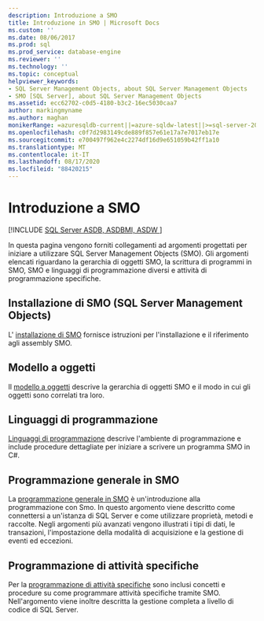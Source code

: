 ```yaml
---
description: Introduzione a SMO
title: Introduzione in SMO | Microsoft Docs
ms.custom: ''
ms.date: 08/06/2017
ms.prod: sql
ms.prod_service: database-engine
ms.reviewer: ''
ms.technology: ''
ms.topic: conceptual
helpviewer_keywords:
- SQL Server Management Objects, about SQL Server Management Objects
- SMO [SQL Server], about SQL Server Management Objects
ms.assetid: ecc62702-c0d5-4180-b3c2-16ec5030caa7
author: markingmyname
ms.author: maghan
monikerRange: =azuresqldb-current||=azure-sqldw-latest||>=sql-server-2016||=sqlallproducts-allversions||>=sql-server-linux-2017||=azuresqldb-mi-current
ms.openlocfilehash: c0f7d2983149cde889f857e61e17a7e7017eb17e
ms.sourcegitcommit: e700497f962e4c2274df16d9e651059b42ff1a10
ms.translationtype: MT
ms.contentlocale: it-IT
ms.lasthandoff: 08/17/2020
ms.locfileid: "88420215"
---
```

# <a name="getting-started-in-smo"></a>Introduzione a SMO
[!INCLUDE [SQL Server ASDB, ASDBMI, ASDW ](../../includes/applies-to-version/sql-asdb-asdbmi-asa.md)]

In questa pagina vengono forniti collegamenti ad argomenti progettati per iniziare a utilizzare SQL Server Management Objects (SMO). Gli argomenti elencati riguardano la gerarchia di oggetti SMO, la scrittura di programmi in SMO, SMO e linguaggi di programmazione diversi e attività di programmazione specifiche.  
 
## <a name="installing-smo"></a>Installazione di SMO (SQL Server Management Objects)
L' [installazione di SMO](installing-smo.md) fornisce istruzioni per l'installazione e il riferimento agli assembly SMO.

## <a name="object-model"></a>Modello a oggetti  
Il [modello a oggetti](../../relational-databases/server-management-objects-smo/smo-object-model.md) descrive la gerarchia di oggetti SMO e il modo in cui gli oggetti sono correlati tra loro.  
  
## <a name="programming-languages"></a>Linguaggi di programmazione  
[Linguaggi di programmazione](../../relational-databases/server-management-objects-smo/smo-programming-languages.md) descrive l'ambiente di programmazione e include procedure dettagliate per iniziare a scrivere un programma SMO in C#.  
  
## <a name="general-programming-in-smo"></a>Programmazione generale in SMO  
La [programmazione generale in SMO](../../relational-databases/server-management-objects-smo/create-program/creating-smo-programs.md) è un'introduzione alla programmazione con Smo. In questo argomento viene descritto come connettersi a un'istanza di SQL Server e come utilizzare proprietà, metodi e raccolte. Negli argomenti più avanzati vengono illustrati i tipi di dati, le transazioni, l'impostazione della modalità di acquisizione e la gestione di eventi ed eccezioni.  
  
## <a name="programming-specific-tasks"></a>Programmazione di attività specifiche  
Per la [programmazione di attività specifiche](../../relational-databases/server-management-objects-smo/tasks/programming-specific-tasks.md) sono inclusi concetti e procedure su come programmare attività specifiche tramite SMO. Nell'argomento viene inoltre descritta la gestione completa a livello di codice di SQL Server.  
  
  

